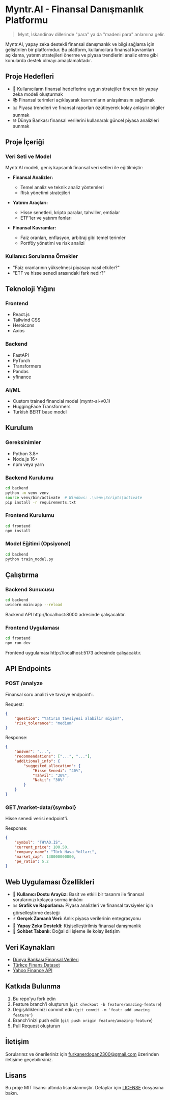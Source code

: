# Myntr.AI - Finansal Danışmanlık Platformu

> Mynt, İskandinav dillerinde "para" ya da "madeni para" anlamına gelir.

Myntr.AI, yapay zeka destekli finansal danışmanlık ve bilgi sağlama için geliştirilen bir platformdur. Bu platform, kullanıcılara finansal kavramları açıklama, yatırım stratejileri önerme ve piyasa trendlerini analiz etme gibi konularda destek olmayı amaçlamaktadır.

## Proje Hedefleri

- 🎯 Kullanıcıların finansal hedeflerine uygun stratejiler öneren bir yapay zeka modeli oluşturmak
- 📚 Finansal terimleri açıklayarak kavramların anlaşılmasını sağlamak
- 📊 Piyasa trendleri ve finansal raporları özütleyerek kolay anlaşılır bilgiler sunmak
- 🌐 Dünya Bankası finansal verilerini kullanarak güncel piyasa analizleri sunmak

## Proje İçeriği

### Veri Seti ve Model
Myntr.AI modeli, geniş kapsamlı finansal veri setleri ile eğitilmiştir:

- **Finansal Analizler:**
  - Temel analiz ve teknik analiz yöntemleri
  - Risk yönetimi stratejileri
  
- **Yatırım Araçları:**
  - Hisse senetleri, kripto paralar, tahviller, emtialar
  - ETF'ler ve yatırım fonları
  
- **Finansal Kavramlar:**
  - Faiz oranları, enflasyon, arbitraj gibi temel terimler
  - Portföy yönetimi ve risk analizi

### Kullanıcı Sorularına Örnekler
- "Faiz oranlarının yükselmesi piyasayı nasıl etkiler?"
- "ETF ve hisse senedi arasındaki fark nedir?"

## Teknoloji Yığını

### Frontend
- React.js
- Tailwind CSS
- Heroicons
- Axios

### Backend
- FastAPI
- PyTorch
- Transformers
- Pandas
- yfinance

### AI/ML
- Custom trained financial model (myntr-ai-v0.1)
- HuggingFace Transformers
- Turkish BERT base model

## Kurulum

### Gereksinimler
- Python 3.8+
- Node.js 16+
- npm veya yarn

### Backend Kurulumu
```bash
cd backend
python -m venv venv
source venv/bin/activate  # Windows: .\venv\Scripts\activate
pip install -r requirements.txt
```

### Frontend Kurulumu
```bash
cd frontend
npm install
```

### Model Eğitimi (Opsiyonel)
```bash
cd backend
python train_model.py
```

## Çalıştırma

### Backend Sunucusu
```bash
cd backend
uvicorn main:app --reload
```
Backend API http://localhost:8000 adresinde çalışacaktır.

### Frontend Uygulaması
```bash
cd frontend
npm run dev
```
Frontend uygulaması http://localhost:5173 adresinde çalışacaktır.

## API Endpoints

### POST /analyze
Finansal soru analizi ve tavsiye endpoint'i.

Request:
```json
{
    "question": "Yatırım tavsiyesi alabilir miyim?",
    "risk_tolerance": "medium"
}
```

Response:
```json
{
    "answer": "...",
    "recommendations": ["...", "..."],
    "additional_info": {
        "suggested_allocation": {
            "Hisse Senedi": "40%",
            "Tahvil": "30%",
            "Nakit": "30%"
        }
    }
}
```

### GET /market-data/{symbol}
Hisse senedi verisi endpoint'i.

Response:
```json
{
    "symbol": "THYAO.IS",
    "current_price": 100.50,
    "company_name": "Türk Hava Yolları",
    "market_cap": 138000000000,
    "pe_ratio": 5.2
}
```

## Web Uygulaması Özellikleri

- 🎨 **Kullanıcı Dostu Arayüz:** Basit ve etkili bir tasarım ile finansal sorularınızı kolayca sorma imkânı
- 📊 **Grafik ve Raporlama:** Piyasa analizleri ve finansal tavsiyeler için görselleştirme desteği
- ⚡ **Gerçek Zamanlı Veri:** Anlık piyasa verilerinin entegrasyonu
- 🤖 **Yapay Zeka Destekli:** Kişiselleştirilmiş finansal danışmanlık
- 💬 **Sohbet Tabanlı:** Doğal dil işleme ile kolay iletişim

## Veri Kaynakları

- [Dünya Bankası Finansal Verileri](https://datasource.kapsarc.org/explore/dataset/worldbank-global-financial-development/)
- [Türkçe Finans Dataset](https://huggingface.co/datasets/yusufbaykaloglu/turkish-finance-dataset)
- [Yahoo Finance API](https://finance.yahoo.com/)

## Katkıda Bulunma

1. Bu repo'yu fork edin
2. Feature branch'i oluşturun (`git checkout -b feature/amazing-feature`)
3. Değişikliklerinizi commit edin (`git commit -m 'feat: add amazing feature'`)
4. Branch'inizi push edin (`git push origin feature/amazing-feature`)
5. Pull Request oluşturun

## İletişim

Sorularınız ve önerileriniz için furkanerdogan2300@gmail.com üzerinden iletişime geçebilirsiniz.

## Lisans

Bu proje MIT lisansı altında lisanslanmıştır. Detaylar için [LICENSE](LICENSE) dosyasına bakın.

